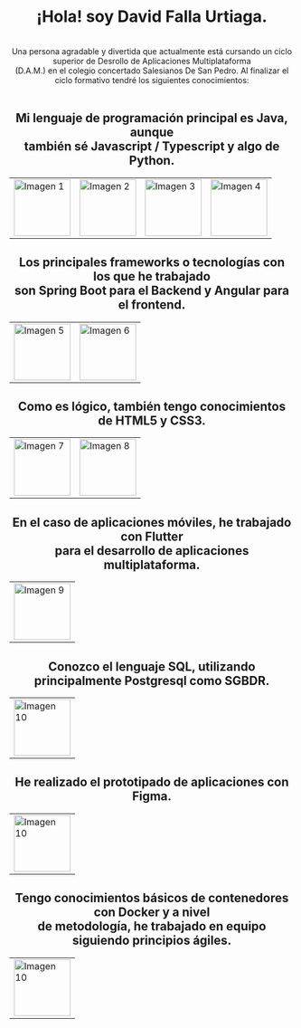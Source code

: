 <div align="center">
  <h1><strong>¡Hola! soy David Falla Urtiaga.</strong></h1>
</div>
<br>
<div align="center"> 
  Una persona agradable y divertida que actualmente está cursando un ciclo superior de Desrollo de Aplicaciones Multiplataforma<br>(D.A.M.) en el colegio concertado Salesianos De San Pedro.
  Al finalizar el ciclo formativo tendré los siguientes conocimientos:
</div>
<br>
<div align="center">
  <h2><strong>Mi lenguaje de programación principal es Java, aunque<br>también sé Javascript / Typescript y algo de Python.</strong></h2>
</div>

<div align="center">
  <table>
    <tr>
      <td><img src="https://github.com/user-attachments/assets/a07c7c5c-c107-4ada-b96b-c3e632155927" alt="Imagen 1" width="100" /></td>
      <td><img src="https://github.com/user-attachments/assets/5131c78c-b98a-4cd6-ab86-3cefe8fce6a4" alt="Imagen 2" width="100" /></td>
      <td><img src="https://github.com/user-attachments/assets/9fc0ccd4-81cc-44a5-912e-37fbc154f0db" alt="Imagen 3" width="100" /></td>
      <td><img src="https://github.com/user-attachments/assets/d149157f-5ba8-47e5-8299-0c8877c276ff" alt="Imagen 4" width="100" /></td>
    </tr>
  </table>
</div>

<div align="center">
  <h2><strong>Los principales frameworks o tecnologías con los que he trabajado<br>son Spring Boot para el Backend y Angular para el frontend.</strong></h2>
</div>

<div align="center">
  <table>
    <tr>
      <td><img src="https://github.com/user-attachments/assets/af53d779-b727-4ec5-a6b3-303c78144ed2" alt="Imagen 5" width="100" /></td>
      <td><img src="https://repository-images.githubusercontent.com/49016322/0a1e8bee-99b1-4044-9b83-4bdb6befcde9" alt="Imagen 6" width="100" /></td>
    </tr>
  </table>
</div>

<div align="center">
  <h2><strong>Como es lógico, también tengo conocimientos de  HTML5 y CSS3.</strong></h2>
</div>

<div align="center">
  <table>
    <tr>
      <td><img src="https://github.com/user-attachments/assets/811ef839-fc84-4dc1-b520-5146c088fffc" alt="Imagen 7" width="100" /></td>
      <td><img src="https://github.com/user-attachments/assets/e7788fdc-ba66-400b-b7d0-86c48a54508f" alt="Imagen 8" width="100" /></td>
    </tr>
  </table>
</div>

<div align="center">
  <h2><strong>En el caso de aplicaciones móviles, he trabajado con Flutter<br>para el desarrollo de aplicaciones multiplataforma.</strong></h2>
</div>

<div align="center">
  <table>
    <tr>
      <td><img src="https://github.com/user-attachments/assets/52bb2581-64ae-40bf-b578-515c106c9633" alt="Imagen 9" width="100" /></td>
    </tr>
  </table>
</div>

<div align="center">
  <h2><strong>Conozco el lenguaje SQL, utilizando principalmente Postgresql como SGBDR.</strong></h2>
</div>

<div align="center">
  <table>
    <tr>
      <td><img src="https://cdn-icons-png.flaticon.com/512/5968/5968342.png" alt="Imagen 10" width="100" /></td>
    </tr>
  </table>
</div>

<div align="center">
  <h2><strong>He realizado el prototipado de aplicaciones con Figma.</strong></h2>
</div>

<div align="center">
  <table>
    <tr>
      <td><img src="https://github.com/user-attachments/assets/48cbd842-2810-4b5c-a937-e9b561a33075" alt="Imagen 10" width="100" /></td>
    </tr>
  </table>
</div>

<div align="center">
  <h2><strong>Tengo conocimientos básicos de contenedores con Docker y a nivel<br>de metodología, he trabajado en equipo siguiendo principios ágiles.</strong></h2>
</div>

<div align="center">
  <table>
    <tr>
      <td><img src="https://github.com/user-attachments/assets/50a2e3bd-3fcb-4630-a853-512a87ed4a3e" alt="Imagen 10" width="100" /></td>
    </tr>
  </table>
</div>
